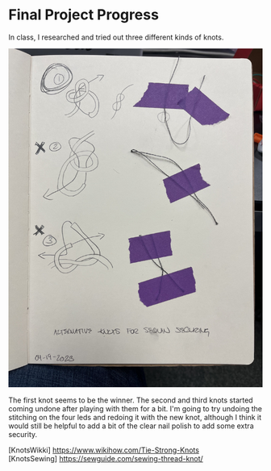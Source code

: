 # Final Project Progress  

In class, I researched and tried out three different kinds of knots.

![alt text](images/knots.jpeg)  

The first knot seems to be the winner. The second and third knots started coming undone after playing with them for a bit. I'm going to try undoing the stitching on the four leds and redoing it with the new knot, although I think it would still be helpful to add a bit of the clear nail polish to add some extra security.  

[KnotsWikki] <https://www.wikihow.com/Tie-Strong-Knots>  
[KnotsSewing] <https://sewguide.com/sewing-thread-knot/>  
